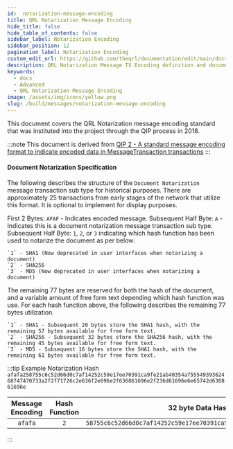 ```yaml
---
id:  notarization-message-encoding
title: QRL Notarization Message Encoding
hide_title: false
hide_table_of_contents: false
sidebar_label: Notarization Encoding
sidebar_position: 12
pagination_label: Notarization Encoding
custom_edit_url: https://github.com/theqrl/documentation/edit/main/docs/Build/Messages/notarization-message-encoding.md
description: QRL Notarization Message TX Encoding definition and documentation.
keywords:
  - docs
  - Advanced
  - QRL Notarization Message Encoding
image: /assets/img/icons/yellow.png
slug: /build/messages/notarization-message-encoding
---
```


This document covers the QRL Notarization message encoding standard that was instituted into the project through the QIP process in 2018. 

:::note
This document is derived from [QIP 2 - A standard message encoding format to indicate encoded data in MessageTransaction transactions](https://github.com/theQRL/qips/blob/master/qips/QIP002.md)
:::

#### Document Notarization Specification

The following describes the structure of the `Document Notarization` message transaction sub type for historical purposes. There are approximately 25 transactions from early stages of the network that utilize this format. It is optional to implement for display purposes.

First 2 Bytes: `AFAF` - Indicates encoded message.
Subsequent Half Byte: `A` - Indicates this is a document notarization message transaction sub type.
Subsequent Half Byte: `1`, `2`, or `3` indicating which hash function has been used to notarize the document as per below:

    `1` - SHA1 (Now deprecated in user interfaces when notarizing a document)
    `2` - SHA256
    `3` - MD5 (Now deprecated in user interfaces when notarizing a document)

The remaining 77 bytes are reserved for both the hash of the document, and a variable amount of free form text depending which hash function was use. For each hash function above, the following describes the remaining 77 bytes utilization.

    `1` - SHA1 - Subsequent 20 bytes store the SHA1 hash, with the remaining 57 bytes available for free form text.
    `2` - SHA256 - Subsequent 32 bytes store the SHA256 hash, with the remaining 45 bytes available for free form text.
    `3` - MD5 - Subsequent 16 bytes store the SHA1 hash, with the remaining 61 bytes available for free form text.



:::tip Example Notarization Hash
`afafa258755c6c52d66d0c7af14252c59e17ee70391ca9fe21ab40354a75554939362468747470733a2f2f71726c2e636f2e696e2f636861696e2f236d61696e6e65742d636861696e`

| Message Encoding | Hash Function | 32 byte Data Hash | 45 byte Optional Data |
| :---: | :---: | :---: | :---: |
| `afafa` | `2` | `58755c6c52d66d0c7af14252c59e17ee70391ca9fe21ab40354a755549393624` | `68747470733a2f2f71726c2e636f2e696e2f636861696e2f236d61696e6e65742d636861696e` |

:::

